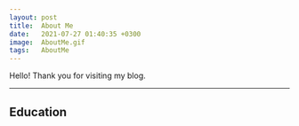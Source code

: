 ```yaml
---
layout: post
title:  About Me
date:   2021-07-27 01:40:35 +0300
image:  AboutMe.gif
tags:   AboutMe
---
```

Hello! Thank you for visiting my blog.

---
## Education